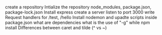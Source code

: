 create a repository
Intialize the repository
node_modules, package.json, package-lock.json
Install express
create a server
listen to port 3000
write Request handlers for /test, /hello
Install nodemon and upadte scripts inside package.json
what are dependencies
what is the use of "-g" while npm install
Differences between caret and tilde (^ vs ~)